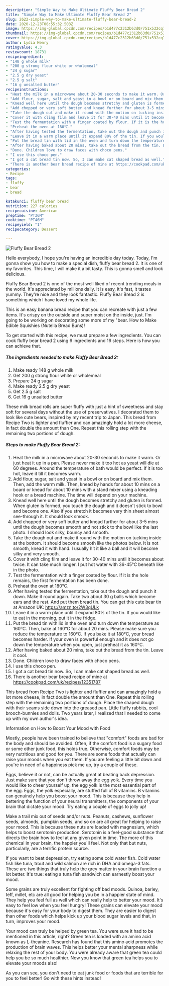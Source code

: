 ```yaml
---
description: "Simple Way to Make Ultimate Fluffy Bear Bread 2"
title: "Simple Way to Make Ultimate Fluffy Bear Bread 2"
slug: 2622-simple-way-to-make-ultimate-fluffy-bear-bread-2
date: 2020-12-23T06:55:32.503Z
image: https://img-global.cpcdn.com/recipes/b1d477c2312b63d0/751x532cq70/fluffy-bear-bread-2-recipe-main-photo.jpg
thumbnail: https://img-global.cpcdn.com/recipes/b1d477c2312b63d0/751x532cq70/fluffy-bear-bread-2-recipe-main-photo.jpg
cover: https://img-global.cpcdn.com/recipes/b1d477c2312b63d0/751x532cq70/fluffy-bear-bread-2-recipe-main-photo.jpg
author: Lydia Henry
ratingvalue: 4.3
reviewcount: 18731
recipeingredient:
- "148 g whole milk"
- "200 g strong flour white or wholemeal"
- "24 g sugar"
- "2.5 g dry yeast"
- "2.5 g salt"
- "16 g unsalted butter"
recipeinstructions:
- "Heat the milk in a microwave about 20-30 seconds to make it warm. Or just heat it up in a pan. Please never make it too hot as yeast will die at 60 degrees. Around the temperature of bath would be perfect. If it is too hot, leave it till it becomes warm."
- "Add flour, sugar, salt and yeast in a bowl or on board and mix them. Then, add the warm milk. Then, knead by hands for about 10 mins on a board or knead for about 10 mins with a stand mixer using a kneading hook or a bread machine. The time will depend on your machine."
- "Knead well here until the dough becomes stretchy and gluten is formed. When gluten is formed, you touch the dough and it doesn&#39;t stick to bowl and become one. Also if you stretch it becomes very thin sheet almost see-through it. It should look smook."
- "Add chopped or very soft butter and knead further for about 3-5 mins until the dough becomes smooth and not stick to the bowl like the last photo. I should look silky, bouncy and smooth."
- "Take the dough out and make it round with the motion on tucking inside at the bottom. It should become smooth like the photos below. It is not smooth, knead it with hand. I usually hit it like a ball and it will become silky and very smooth."
- "Cover it with cling film and leave it for 30-40 mins until it becomes about twice. It can take much longer. I put hot water with 36-45℃ beneath like in the photo."
- "Test the fermentation with a finger coated by flour. If it is the hole remains, the first fermentation has been done."
- "Preheat the oven at 180℃."
- "After having tested the fermentation, take out the dough and punch it down. Make it round again. Take two about 30 g balls which become ears and the rest. And put them bread tin. You can get this cute bear tin at Amazon UK: https://amzn.to/2W3qULk"
- "Leave it in a warm place until it expand 80% of the tin. If you would like to eat in the morning, put it in the fridge."
- "Put the bread tin with lid in the oven and turn down the temperature as 160℃. Then, bake at 160℃ for about 20 mins. Please make sure you reduce the temperature to 160℃. If you bake it at 180℃, your bread becomes harder. If your oven is powerful enough and it does not go down the temperature when you open, just preheat it as 160℃."
- "After having baked about 20 mins, take out the bread from the tin. Leave it cool."
- "Done. Children love to draw faces with choco pens."
- "I use this choco pen."
- "I got a cat bread tin now. So, I can make cat shaped bread as well."
- "There is another bear bread recipe of mine at https://cookpad.com/uk/recipes/12351787"
categories:
- Recipe
tags:
- fluffy
- bear
- bread

katakunci: fluffy bear bread 
nutrition: 227 calories
recipecuisine: American
preptime: "PT36M"
cooktime: "PT46M"
recipeyield: "1"
recipecategory: Dessert

---
```



![Fluffy Bear Bread 2](https://img-global.cpcdn.com/recipes/b1d477c2312b63d0/751x532cq70/fluffy-bear-bread-2-recipe-main-photo.jpg)

Hello everybody, I hope you're having an incredible day today. Today, I'm gonna show you how to make a special dish, fluffy bear bread 2. It is one of my favorites. This time, I will make it a bit tasty. This is gonna smell and look delicious.

Fluffy Bear Bread 2 is one of the most well liked of recent trending meals in the world. It's appreciated by millions daily. It is easy, it's fast, it tastes yummy. They're nice and they look fantastic. Fluffy Bear Bread 2 is something which I have loved my whole life.

This is an easy banana bread recipe that you can recreate with just a few items. It&#39;s crispy on the outside and super moist on the inside, just. I&#39;m going to be working on decorating some more of my &#34;bear. How to Make Edible Squishies (Nutella Bread Buns)!


To get started with this recipe, we must prepare a few ingredients. You can cook fluffy bear bread 2 using 6 ingredients and 16 steps. Here is how you can achieve that.

<!--inarticleads1-->

##### The ingredients needed to make Fluffy Bear Bread 2:

1. Make ready 148 g whole milk
1. Get 200 g strong flour white or wholemeal
1. Prepare 24 g sugar
1. Make ready 2.5 g dry yeast
1. Get 2.5 g salt
1. Get 16 g unsalted butter


These milk bread rolls are super fluffy with just a hint of sweetness and stay soft for several days without the use of preservatives. I decorated them to look like cute bears, inspired by my recent trip to Japan. This bread from Recipe Two is lighter and fluffier and can amazingly hold a lot more cheese, in fact double the amount than One. Repeat this rolling step with the remaining two portions of dough. 

<!--inarticleads2-->

##### Steps to make Fluffy Bear Bread 2:

1. Heat the milk in a microwave about 20-30 seconds to make it warm. Or just heat it up in a pan. Please never make it too hot as yeast will die at 60 degrees. Around the temperature of bath would be perfect. If it is too hot, leave it till it becomes warm.
1. Add flour, sugar, salt and yeast in a bowl or on board and mix them. Then, add the warm milk. Then, knead by hands for about 10 mins on a board or knead for about 10 mins with a stand mixer using a kneading hook or a bread machine. The time will depend on your machine.
1. Knead well here until the dough becomes stretchy and gluten is formed. When gluten is formed, you touch the dough and it doesn&#39;t stick to bowl and become one. Also if you stretch it becomes very thin sheet almost see-through it. It should look smook.
1. Add chopped or very soft butter and knead further for about 3-5 mins until the dough becomes smooth and not stick to the bowl like the last photo. I should look silky, bouncy and smooth.
1. Take the dough out and make it round with the motion on tucking inside at the bottom. It should become smooth like the photos below. It is not smooth, knead it with hand. I usually hit it like a ball and it will become silky and very smooth.
1. Cover it with cling film and leave it for 30-40 mins until it becomes about twice. It can take much longer. I put hot water with 36-45℃ beneath like in the photo.
1. Test the fermentation with a finger coated by flour. If it is the hole remains, the first fermentation has been done.
1. Preheat the oven at 180℃.
1. After having tested the fermentation, take out the dough and punch it down. Make it round again. Take two about 30 g balls which become ears and the rest. And put them bread tin. You can get this cute bear tin at Amazon UK: https://amzn.to/2W3qULk
1. Leave it in a warm place until it expand 80% of the tin. If you would like to eat in the morning, put it in the fridge.
1. Put the bread tin with lid in the oven and turn down the temperature as 160℃. Then, bake at 160℃ for about 20 mins. Please make sure you reduce the temperature to 160℃. If you bake it at 180℃, your bread becomes harder. If your oven is powerful enough and it does not go down the temperature when you open, just preheat it as 160℃.
1. After having baked about 20 mins, take out the bread from the tin. Leave it cool.
1. Done. Children love to draw faces with choco pens.
1. I use this choco pen.
1. I got a cat bread tin now. So, I can make cat shaped bread as well.
1. There is another bear bread recipe of mine at https://cookpad.com/uk/recipes/12351787


This bread from Recipe Two is lighter and fluffier and can amazingly hold a lot more cheese, in fact double the amount than One. Repeat this rolling step with the remaining two portions of dough. Place the shaped dough with their seams side down into the greased pan. Little fluffy rabbits, cool brooch-bunnies and dolls. Two years later, I realized that I needed to come up with my own author&#39;s idea. 

Information on How to Boost Your Mood with Food


Mostly, people have been trained to believe that "comfort" foods are bad for the body and should be avoided. Often, if the comfort food is a sugary food or some other junk food, this holds true. Otherwise, comfort foods may be very nutritious and good for you. There are some foods that actually can raise your moods when you eat them. If you are feeling a little bit down and you're in need of a happiness pick me up, try a couple of these.

Eggs, believe it or not, can be actually great at beating back depression. Just make sure that you don't throw away the egg yolk. Every time you would like to cheer yourself up, the egg yolk is the most essential part of the egg. Eggs, the yolk especially, are stuffed full of B vitamins. B vitamins can genuinely help you boost your mood. This is because they help in bettering the function of your neural transmitters, the components of your brain that dictate your mood. Try eating a couple of eggs to jolly up!

Make a trail mix out of seeds and/or nuts. Peanuts, cashews, sunflower seeds, almonds, pumpkin seeds, and so on are all great for helping to raise your mood. This is because these nuts are loaded with magnesium, which helps to boost serotonin production. Serotonin is a feel-good substance that directs the brain how to feel at any given point in time. The more of this chemical in your brain, the happier you'll feel. Not only that but nuts, particularly, are a terrific protein source.

If you want to beat depression, try eating some cold water fish. Cold water fish like tuna, trout and wild salmon are rich in DHA and omega-3 fats. These are two things that truly help the grey matter in your brain function a lot better. It's true: eating a tuna fish sandwich can earnestly boost your mood. 

Some grains are truly excellent for fighting off bad moods. Quinoa, barley, teff, millet, etc are all good for helping you be in a happier state of mind. They help you feel full as well which can really help to better your mood. It's easy to feel low when you feel hungry! These grains can elevate your mood because it's easy for your body to digest them. They are easier to digest than other foods which helps kick up your blood sugar levels and that, in turn, improves your mood.

Your mood can truly be helped by green tea. You were sure it had to be mentioned in this article, right? Green tea is loaded with an amino acid known as L-theanine. Research has found that this amino acid promotes the production of brain waves. This helps better your mental sharpness while relaxing the rest of your body. You were already aware that green tea could help you be so much healthier. Now you know that green tea helps you to elevate your moods also!

As you can see, you don't need to eat junk food or foods that are terrible for you to feel better! Go  with  these hints  instead!

